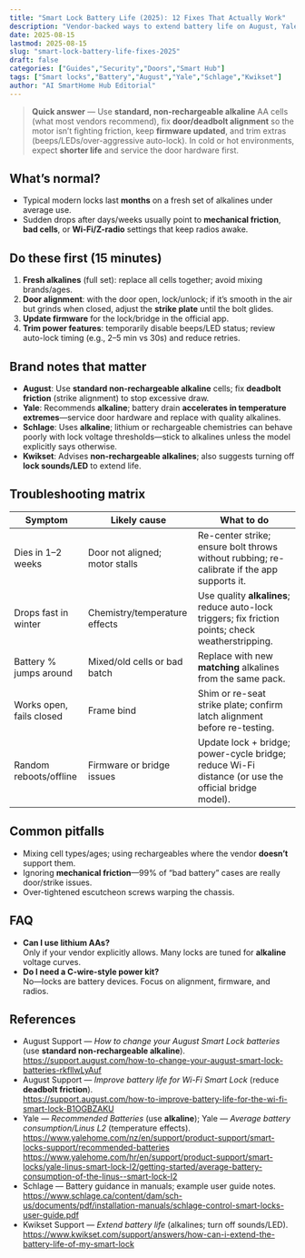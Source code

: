 ```yaml
---
title: "Smart Lock Battery Life (2025): 12 Fixes That Actually Work"
description: "Vendor-backed ways to extend battery life on August, Yale, Schlage, Kwikset, and other smart locks—batteries, door alignment, firmware, auto-lock, and radios."
date: 2025-08-15
lastmod: 2025-08-15
slug: "smart-lock-battery-life-fixes-2025"
draft: false
categories: ["Guides","Security","Doors","Smart Hub"]
tags: ["Smart locks","Battery","August","Yale","Schlage","Kwikset"]
author: "AI SmartHome Hub Editorial"
---
```


> **Quick answer** — Use **standard, non-rechargeable alkaline** AA cells (what most vendors recommend), fix **door/deadbolt alignment** so the motor isn’t fighting friction, keep **firmware updated**, and trim extras (beeps/LEDs/over-aggressive auto-lock). In cold or hot environments, expect **shorter life** and service the door hardware first.

## What’s normal?
- Typical modern locks last **months** on a fresh set of alkalines under average use.
- Sudden drops after days/weeks usually point to **mechanical friction**, **bad cells**, or **Wi-Fi/Z-radio** settings that keep radios awake.

## Do these first (15 minutes)
1. **Fresh alkalines** (full set): replace all cells together; avoid mixing brands/ages.  
2. **Door alignment**: with the door open, lock/unlock; if it’s smooth in the air but grinds when closed, adjust the **strike plate** until the bolt glides.  
3. **Update firmware** for the lock/bridge in the official app.  
4. **Trim power features**: temporarily disable beeps/LED status; review auto-lock timing (e.g., 2–5 min vs 30s) and reduce retries.

## Brand notes that matter
- **August**: Use **standard non-rechargeable alkaline** cells; fix **deadbolt friction** (strike alignment) to stop excessive draw.  
- **Yale**: Recommends **alkaline**; battery drain **accelerates in temperature extremes**—service door hardware and replace with quality alkalines.  
- **Schlage**: Uses **alkaline**; lithium or rechargeable chemistries can behave poorly with lock voltage thresholds—stick to alkalines unless the model explicitly says otherwise.  
- **Kwikset**: Advises **non-rechargeable alkalines**; also suggests turning off **lock sounds/LED** to extend life.

## Troubleshooting matrix
| Symptom                  | Likely cause                   | What to do                                                   |
| ------------------------ | ------------------------------ | ------------------------------------------------------------ |
| Dies in 1–2 weeks        | Door not aligned; motor stalls | Re-center strike; ensure bolt throws without rubbing; re-calibrate if the app supports it. |
| Drops fast in winter     | Chemistry/temperature effects  | Use quality **alkalines**; reduce auto-lock triggers; fix friction points; check weatherstripping. |
| Battery % jumps around   | Mixed/old cells or bad batch   | Replace with new **matching** alkalines from the same pack.  |
| Works open, fails closed | Frame bind                     | Shim or re-seat strike plate; confirm latch alignment before re-testing. |
| Random reboots/offline   | Firmware or bridge issues      | Update lock + bridge; power-cycle bridge; reduce Wi-Fi distance (or use the official bridge model). |

## Common pitfalls
- Mixing cell types/ages; using rechargeables where the vendor **doesn’t** support them.  
- Ignoring **mechanical friction**—99% of “bad battery” cases are really door/strike issues.  
- Over-tightened escutcheon screws warping the chassis.

## FAQ
- **Can I use lithium AAs?**  
  Only if your vendor explicitly allows. Many locks are tuned for **alkaline** voltage curves.  
- **Do I need a C-wire-style power kit?**  
  No—locks are battery devices. Focus on alignment, firmware, and radios.

## References
- August Support — *How to change your August Smart Lock batteries* (use **standard non-rechargeable alkaline**).  
  https://support.august.com/how-to-change-your-august-smart-lock-batteries-rkfllwLyAuf  
- August Support — *Improve battery life for Wi-Fi Smart Lock* (reduce **deadbolt friction**).  
  https://support.august.com/how-to-improve-battery-life-for-the-wi-fi-smart-lock-B1OGBZAKU  
- Yale — *Recommended Batteries* (use **alkaline**); Yale — *Average battery consumption/Linus L2* (temperature effects).  
  https://www.yalehome.com/nz/en/support/product-support/smart-locks-support/recommended-batteries  
  https://www.yalehome.com/hr/en/support/product-support/smart-locks/yale-linus-smart-lock-l2/getting-started/average-battery-consumption-of-the-linus--smart-lock-l2  
- Schlage — Battery guidance in manuals; example user guide notes.  
  https://www.schlage.ca/content/dam/sch-us/documents/pdf/installation-manuals/schlage-control-smart-locks-user-guide.pdf  
- Kwikset Support — *Extend battery life* (alkalines; turn off sounds/LED).  
  https://www.kwikset.com/support/answers/how-can-i-extend-the-battery-life-of-my-smart-lock